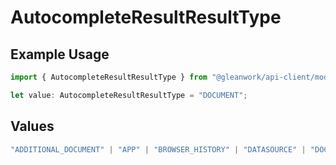# AutocompleteResultResultType

## Example Usage

```typescript
import { AutocompleteResultResultType } from "@gleanwork/api-client/models/components";

let value: AutocompleteResultResultType = "DOCUMENT";
```

## Values

```typescript
"ADDITIONAL_DOCUMENT" | "APP" | "BROWSER_HISTORY" | "DATASOURCE" | "DOCUMENT" | "ENTITY" | "GOLINK" | "HISTORY" | "NEW_CHAT" | "OPERATOR" | "OPERATOR_VALUE" | "QUICKLINK" | "SUGGESTION"
```